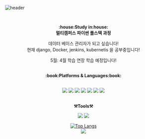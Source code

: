 ![header](https://capsule-render.vercel.app/api?type=wave&color=auto&height=300&section=header&text=Let's%20Go&fontSize=90)

<br>

<p align="center">
   <Strong>:house:Study in:house:</Strong><br><Strong>멀티캠퍼스 파이썬 풀스택 과정</Strong><br> </p>

<p align="center">데이터 베이스 관리자가 되고 싶습니다!<br>현재 django, Docker, jenkins, kubernetis 을 공부중입니다!
<p align="center">5월: 4월 학습 연장 학습 예정입니다!
<br><br>
</p>

<p align="center">
    <Strong>:book:Platforms & Languages:book:</Strong><br>
    
</p>

<br>

<div align="center">
	<img src="https://img.shields.io/badge/Python-3776AB?style=flat&logo=python&logoColor=white" />
	<img src="https://img.shields.io/badge/HTML5-E34F26?style=flat&logo=HTML5&logoColor=white" />
	<img src="https://img.shields.io/badge/CSS3-1572B6?style=flat&logo=CSS3&logoColor=white" />
  <img src="https://img.shields.io/badge/MySQL-4479A1?style=flat&logo=MySQL&logoColor=white" />
  <img src="https://img.shields.io/badge/Bootstrap-7952B3?style=flat&logo=Bootstrap&logoColor=white" />
  <img src="https://img.shields.io/badge/JavaScript-F7DF1E?style=flat&logo=JavaScript&logoColor=white" />
  <img src="https://img.shields.io/badge/Django-092E20?style=flat&logo=Django&logoColor=white" />
</div>

<br>

<p align="center">
    <Strong>⚒️Tools⚒️</Strong><br>
    
</p>

<div align="center">
<img src="https://img.shields.io/badge/Visual Studio Code-007ACC?style=flat&logo=Visual Studio Code&logoColor=white" />
<img src="https://img.shields.io/badge/Github-181717?style=flat&logo=GitHub&logoColor=white" />


<br>

[![Top Langs](https://github-readme-stats.vercel.app/api/top-langs/?username=Baeksuu&langs_count=8)](https://github.com/Baeksuu/github-readme-stats)
<br>
<img src="https://github-readme-stats.vercel.app/api?username=illson97&show_icons=true">

<br>


